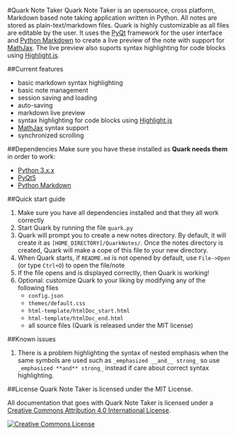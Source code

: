 #Quark Note Taker
Quark Note Taker is an opensource, cross platform, Markdown based note taking application written in Python.
All notes are stored as plain-text/markdown files. Quark is highly customizable as all files are editable
by the user.  It uses the [PyQt](http://www.riverbankcomputing.com/software/pyqt/intro)
framework for the user interface and [Python Markdown](https://github.com/waylan/Python-Markdown)
to create a live preview of the note with support for [MathJax](http://www.mathjax.org/).  The live preview
also suports syntax highlighting for code blocks using [Highlight.js](https://highlightjs.org/).

##Current features
* basic markdown syntax highlighting
* basic note management
* session saving and loading
* auto-saving
* markdown live preview
* syntax highlighting for code blocks using [Highlight.js](https://highlightjs.org/)
* [MathJax](http://www.mathjax.org/) syntax support
* synchronized scrolling

##Dependencies
Make sure you have these installed as **Quark needs them** in order to work:

* [Python 3.x.x](https://docs.python.org/3/)
* [PyQt5](http://pyqt.sourceforge.net/Docs/PyQt5/index.html)
* [Python Markdown](https://github.com/waylan/Python-Markdown)

##Quick start guide
1. Make sure you have all dependencies installed and that they all work correctly
2. Start Quark by running the file `quark.py`
3. Quark will prompt you to create a new notes directory.  By default, it will create
it as `[HOME_DIRECTORY]/QuarkNotes/`.  Once the notes directory is created, Quark
will make a cope of this file to your new directory. 
4. When Quark starts, if `README.md` is not opened by default, use `File->Open` (or
type `Ctrl+O`) to open the file/note
5. If the file opens and is displayed correctly, then Quark is working!
6. Optional: customize Quark to your liking by modifying any of the following files
	- `config.json`
	- `themes/default.css`
	- `html-template/htmlDoc_start.html`
	- `html-template/htmlDoc_end.html`
	- all source files (Quark is released under the MIT license)


##Known issues
1. There is a problem highlighting the syntax of nested emphasis when the same symbols
are used such as `_emphasized __and__ strong_` so use `_emphasized **and** strong_` 
instead if care about correct syntax highlighting.

##License
Quark Note Taker is licensed under the MIT License.

All documentation that goes with Quark Note Taker is licensed under a [Creative Commons Attribution 4.0 International License](http://creativecommons.org/licenses/by/4.0/).

<a rel="license" href="http://creativecommons.org/licenses/by/4.0/"><img alt="Creative Commons License" style="border-width:0" src="https://i.creativecommons.org/l/by/4.0/88x31.png" /></a>

